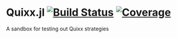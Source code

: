 # Quixx.jl [![Build Status](https://github.com/christiangil/Quixx.jl/actions/workflows/CI.yml/badge.svg?branch=main)](https://github.com/christiangil/Quixx.jl/actions/workflows/CI.yml?query=branch%3Amain) [![Coverage](https://codecov.io/gh/christiangil/Quixx.jl/branch/main/graph/badge.svg)](https://codecov.io/gh/christiangil/Quixx.jl)

A sandbox for testing out Quixx strategies